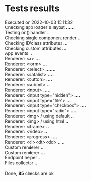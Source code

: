 # Tests results
Executed on 2022-10-03 15:11:32
<br />
Checking app loader &amp; layout <b>.</b><b>.</b><b>.</b><b>.</b><b>.</b><b>.</b><br />
Testing on() handler <b>.</b><br />
Checking single component render <b>.</b><b>.</b><br />
Checking ID/class attributes <b>.</b><b>.</b><b>.</b><br />
Checking custom attributes <b>.</b><b>.</b><b>.</b><br />
App events <b>.</b><b>.</b><br />
Renderer: &lt;a&gt; <b>.</b><b>.</b><b>.</b><br />
Renderer: &lt;form&gt; <b>.</b><b>.</b><b>.</b><br />
Renderer: &lt;select&gt; <b>.</b><b>.</b><b>.</b><b>.</b><b>.</b><b>.</b><b>.</b><br />
Renderer: &lt;datalist&gt; <b>.</b><b>.</b><b>.</b><b>.</b><br />
Renderer: &lt;button&gt; <b>.</b><b>.</b><b>.</b><b>.</b><br />
Renderer: &lt;submit&gt; <b>.</b><b>.</b><br />
Renderer: &lt;input&gt; <b>.</b><b>.</b><b>.</b><b>.</b><b>.</b><br />
Renderer: &lt;input type=&quot;hidden&quot;&gt; <b>.</b><b>.</b><b>.</b><b>.</b><br />
Renderer: &lt;input type=&quot;file&quot;&gt; <b>.</b><b>.</b><b>.</b><br />
Renderer: &lt;input type=&quot;checkbox&quot;&gt; <b>.</b><b>.</b><b>.</b><b>.</b><br />
Renderer: &lt;input type=&quot;radio&quot;&gt; <b>.</b><b>.</b><b>.</b><b>.</b><br />
Renderer: &lt;img&gt; / using default <b>.</b><b>.</b><br />
Renderer: &lt;img&gt; / using html <b>.</b><b>.</b><br />
Renderer: &lt;iframe&gt; <b>.</b><b>.</b><br />
Renderer: &lt;video&gt; <b>.</b><b>.</b><br />
Renderer: &lt;progress&gt; <b>.</b><b>.</b><b>.</b><b>.</b><br />
Renderer: &lt;dl&gt;&lt;dt&gt;&lt;dd&gt; <b>.</b><b>.</b><b>.</b><b>.</b><b>.</b><br />
Custom renderer <b>.</b><b>.</b><br />
Custom renderer <b>.</b><b>.</b><b>.</b><br />
Endpoint helper <b>.</b><br />
Files collector <b>.</b><b>.</b><br />
<br />
Done, <b>85</b> checks are ok<br />
<br />
